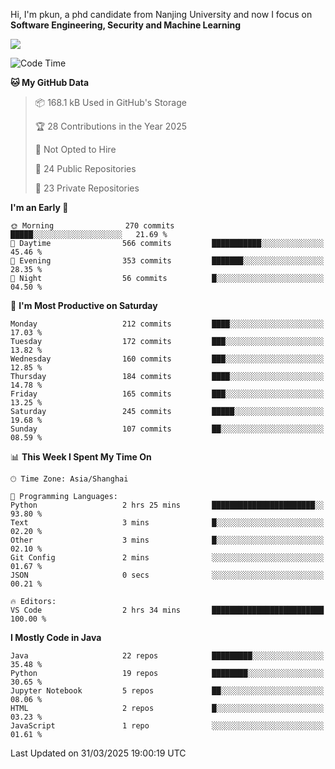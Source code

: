 Hi, I'm pkun, a phd candidate from Nanjing University and now I focus on **Software Engineering, Security and Machine Learning**

<!--![GitHub Snake Light](https://github.com/pppppkun/pppppkun/blob/output/github-snake.svg#gh-light-mode-only)-->
<!--![GitHub Snake dark](https://github.com/pppppkun/pppppkun/blob/output/github-snake-dark.svg#gh-dark-mode-only)-->

![](https://komarev.com/ghpvc/?username=pppppkun)
<!--START_SECTION:waka-->
![Code Time](http://img.shields.io/badge/Code%20Time-2%2C029%20hrs%205%20mins-blue)

**🐱 My GitHub Data** 

> 📦 168.1 kB Used in GitHub's Storage 
 > 
> 🏆 28 Contributions in the Year 2025
 > 
> 🚫 Not Opted to Hire
 > 
> 📜 24 Public Repositories 
 > 
> 🔑 23 Private Repositories 
 > 
**I'm an Early 🐤** 

```text
🌞 Morning                270 commits         █████░░░░░░░░░░░░░░░░░░░░   21.69 % 
🌆 Daytime                566 commits         ███████████░░░░░░░░░░░░░░   45.46 % 
🌃 Evening                353 commits         ███████░░░░░░░░░░░░░░░░░░   28.35 % 
🌙 Night                  56 commits          █░░░░░░░░░░░░░░░░░░░░░░░░   04.50 % 
```
📅 **I'm Most Productive on Saturday** 

```text
Monday                   212 commits         ████░░░░░░░░░░░░░░░░░░░░░   17.03 % 
Tuesday                  172 commits         ███░░░░░░░░░░░░░░░░░░░░░░   13.82 % 
Wednesday                160 commits         ███░░░░░░░░░░░░░░░░░░░░░░   12.85 % 
Thursday                 184 commits         ████░░░░░░░░░░░░░░░░░░░░░   14.78 % 
Friday                   165 commits         ███░░░░░░░░░░░░░░░░░░░░░░   13.25 % 
Saturday                 245 commits         █████░░░░░░░░░░░░░░░░░░░░   19.68 % 
Sunday                   107 commits         ██░░░░░░░░░░░░░░░░░░░░░░░   08.59 % 
```


📊 **This Week I Spent My Time On** 

```text
🕑︎ Time Zone: Asia/Shanghai

💬 Programming Languages: 
Python                   2 hrs 25 mins       ███████████████████████░░   93.80 % 
Text                     3 mins              █░░░░░░░░░░░░░░░░░░░░░░░░   02.20 % 
Other                    3 mins              █░░░░░░░░░░░░░░░░░░░░░░░░   02.10 % 
Git Config               2 mins              ░░░░░░░░░░░░░░░░░░░░░░░░░   01.67 % 
JSON                     0 secs              ░░░░░░░░░░░░░░░░░░░░░░░░░   00.21 % 

🔥 Editors: 
VS Code                  2 hrs 34 mins       █████████████████████████   100.00 % 
```

**I Mostly Code in Java** 

```text
Java                     22 repos            █████████░░░░░░░░░░░░░░░░   35.48 % 
Python                   19 repos            ████████░░░░░░░░░░░░░░░░░   30.65 % 
Jupyter Notebook         5 repos             ██░░░░░░░░░░░░░░░░░░░░░░░   08.06 % 
HTML                     2 repos             █░░░░░░░░░░░░░░░░░░░░░░░░   03.23 % 
JavaScript               1 repo              ░░░░░░░░░░░░░░░░░░░░░░░░░   01.61 % 
```




 Last Updated on 31/03/2025 19:00:19 UTC
<!--END_SECTION:waka-->
